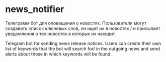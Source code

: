 # news_notifier

Телеграмм бот для оповещения о новостях. Пользователи могут создавать список ключевых слов, он ищет их в новостях /
и присылает уведомления о тех новостях в которых их находит.

Telegram bot for sending news release notices. Users can create their own list of keywords that the bot will search for/
in the outgoing news and send alerts about those in which keywords will be found.
